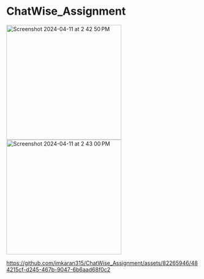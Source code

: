 # ChatWise_Assignment
 
<img width="300" alt="Screenshot 2024-04-11 at 2 42 50 PM" src="https://github.com/imkaran315/ChatWise_Assignment/assets/82265946/7d781b25-a374-4574-9119-9af70fd72ef5">
<img width="300" alt="Screenshot 2024-04-11 at 2 43 00 PM" src="https://github.com/imkaran315/ChatWise_Assignment/assets/82265946/946df889-4db7-41e7-93db-c97ecfd57169">


https://github.com/imkaran315/ChatWise_Assignment/assets/82265946/484215cf-d245-467b-9047-6b6aad68f0c2

